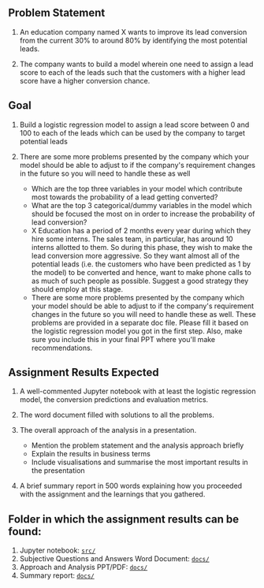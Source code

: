

## Problem Statement

1. An education company named X wants to improve its lead conversion from the current 30% to around 80% by identifying the most potential leads.

2. The company wants to build a model wherein one need to assign a lead score to each of the leads such that the customers with a higher lead score have a higher conversion chance.

## Goal
1. Build a logistic regression model to assign a lead score between 0 and 100 to each of the leads which can be used by the company to target potential leads

2. There are some more problems presented by the company which your model should be able to adjust to if the company's requirement changes in the future so you will need to handle these as well
   - Which are the top three variables in your model which contribute most towards the probability of a lead getting converted?
   - What are the top 3 categorical/dummy variables in the model which should be focused the most on in order to increase the probability of lead conversion?
   - X Education has a period of 2 months every year during which they hire some interns. The sales team, in particular, has around 10 interns allotted to them. So during this phase, they wish to make the lead conversion more aggressive. So they want almost all of the potential leads (i.e. the customers who have been predicted as 1 by the model) to be converted and hence, want to make phone calls to as much of such people as possible. Suggest a good strategy they should employ at this stage.
    - There are some more problems presented by the company which your model should be able to adjust to if the company's requirement changes in the future so you will need to handle these as well. These problems are provided in a separate doc file. Please fill it based on the logistic regression model you got in the first step. Also, make sure you include this in your final PPT where you'll make recommendations.

## Assignment Results Expected
1. A well-commented Jupyter notebook with at least the logistic regression model, the conversion predictions and evaluation metrics.
2. The word document filled with solutions to all the problems.
3. The overall approach of the analysis in a presentation.
   - Mention the problem statement and the analysis approach briefly
   - Explain the results in business terms
   - Include visualisations and summarise the most important results in the presentation

4. A brief summary report in 500 words explaining how you proceeded with the assignment and the learnings that you gathered.

## Folder in which the assignment results can be found: 

1. Jupyter notebook: [`src/`](src/)
2. Subjective Questions and Answers Word Document: [`docs/`](docs/)
3. Approach and Analysis PPT/PDF: [`docs/`](docs/)
4. Summary report: [`docs/`](docs/) 